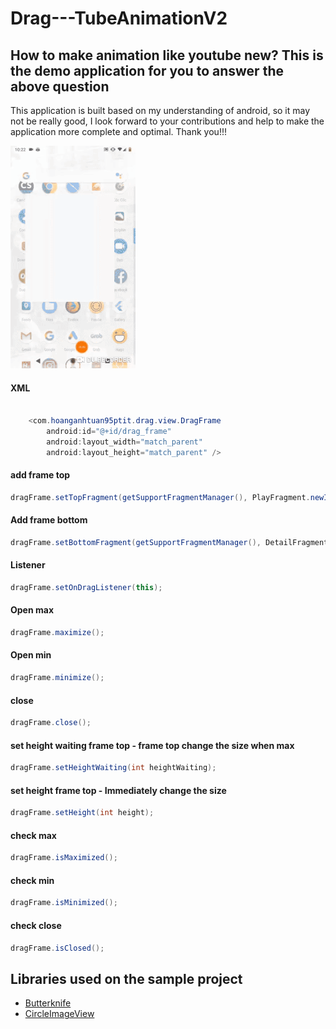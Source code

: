# Drag---TubeAnimationV2

## How to make animation like youtube new? This is the demo application for you to answer the above question


This application is built based on my understanding of android, so it may not be really good, I look forward to your contributions and help to make the application more complete and optimal. Thank you!!!

![Alt text](ezgif.com-resize.gif)


#### XML

```java

    <com.hoanganhtuan95ptit.drag.view.DragFrame
        android:id="@+id/drag_frame"
        android:layout_width="match_parent"
        android:layout_height="match_parent" />
```

#### add frame top
```java
dragFrame.setTopFragment(getSupportFragmentManager(), PlayFragment.newInstance());
```

#### Add frame bottom
```java
dragFrame.setBottomFragment(getSupportFragmentManager(), DetailFragment.newInstance());
```

#### Listener
```java
dragFrame.setOnDragListener(this);
```

#### Open max
```java
dragFrame.maximize();
```

#### Open min
```java
dragFrame.minimize();
```

#### close
```java
dragFrame.close();
```

#### set height waiting frame top - frame top change the size when max
```java
dragFrame.setHeightWaiting(int heightWaiting);
```

#### set height frame top - Immediately change the size
```java
dragFrame.setHeight(int height);
```

#### check max
```java
dragFrame.isMaximized();
```

#### check min
```java
dragFrame.isMinimized();
```

#### check close
```java
dragFrame.isClosed();
```




## Libraries used on the sample project

* [Butterknife](https://github.com/JakeWharton/butterknife) 
* [CircleImageView](https://github.com/hdodenhof/CircleImageView)
